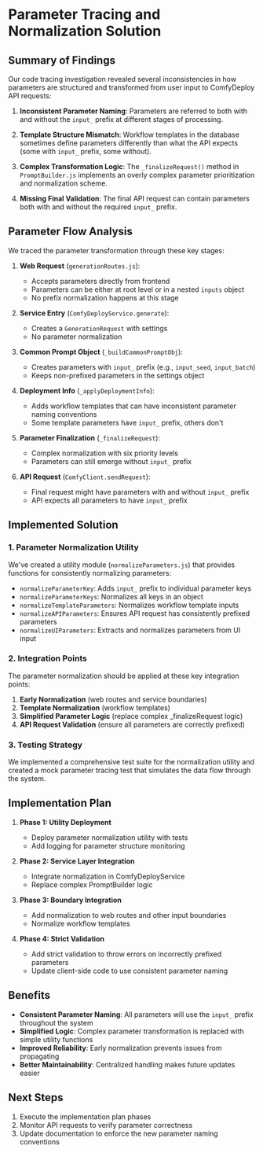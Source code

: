 # Parameter Tracing and Normalization Solution

## Summary of Findings

Our code tracing investigation revealed several inconsistencies in how parameters are structured and transformed from user input to ComfyDeploy API requests:

1. **Inconsistent Parameter Naming**: Parameters are referred to both with and without the `input_` prefix at different stages of processing.

2. **Template Structure Mismatch**: Workflow templates in the database sometimes define parameters differently than what the API expects (some with `input_` prefix, some without).

3. **Complex Transformation Logic**: The `_finalizeRequest()` method in `PromptBuilder.js` implements an overly complex parameter prioritization and normalization scheme.

4. **Missing Final Validation**: The final API request can contain parameters both with and without the required `input_` prefix.

## Parameter Flow Analysis

We traced the parameter transformation through these key stages:

1. **Web Request** (`generationRoutes.js`):
   - Accepts parameters directly from frontend
   - Parameters can be either at root level or in a nested `inputs` object
   - No prefix normalization happens at this stage

2. **Service Entry** (`ComfyDeployService.generate`):
   - Creates a `GenerationRequest` with settings
   - No parameter normalization

3. **Common Prompt Object** (`_buildCommonPromptObj`):
   - Creates parameters with `input_` prefix (e.g., `input_seed`, `input_batch`)
   - Keeps non-prefixed parameters in the settings object

4. **Deployment Info** (`_applyDeploymentInfo`):
   - Adds workflow templates that can have inconsistent parameter naming conventions
   - Some template parameters have `input_` prefix, others don't

5. **Parameter Finalization** (`_finalizeRequest`):
   - Complex normalization with six priority levels
   - Parameters can still emerge without `input_` prefix

6. **API Request** (`ComfyClient.sendRequest`):
   - Final request might have parameters with and without `input_` prefix
   - API expects all parameters to have `input_` prefix

## Implemented Solution

### 1. Parameter Normalization Utility

We've created a utility module (`normalizeParameters.js`) that provides functions for consistently normalizing parameters:

- `normalizeParameterKey`: Adds `input_` prefix to individual parameter keys
- `normalizeParameterKeys`: Normalizes all keys in an object
- `normalizeTemplateParameters`: Normalizes workflow template inputs
- `normalizeAPIParameters`: Ensures API request has consistently prefixed parameters
- `normalizeUIParameters`: Extracts and normalizes parameters from UI input

### 2. Integration Points

The parameter normalization should be applied at these key integration points:

1. **Early Normalization** (web routes and service boundaries)
2. **Template Normalization** (workflow templates)
3. **Simplified Parameter Logic** (replace complex _finalizeRequest logic)
4. **API Request Validation** (ensure all parameters are correctly prefixed)

### 3. Testing Strategy

We implemented a comprehensive test suite for the normalization utility and created a mock parameter tracing test that simulates the data flow through the system.

## Implementation Plan

1. **Phase 1: Utility Deployment**
   - Deploy parameter normalization utility with tests
   - Add logging for parameter structure monitoring

2. **Phase 2: Service Layer Integration**
   - Integrate normalization in ComfyDeployService
   - Replace complex PromptBuilder logic

3. **Phase 3: Boundary Integration**
   - Add normalization to web routes and other input boundaries
   - Normalize workflow templates

4. **Phase 4: Strict Validation**
   - Add strict validation to throw errors on incorrectly prefixed parameters
   - Update client-side code to use consistent parameter naming

## Benefits

- **Consistent Parameter Naming**: All parameters will use the `input_` prefix throughout the system
- **Simplified Logic**: Complex parameter transformation is replaced with simple utility functions
- **Improved Reliability**: Early normalization prevents issues from propagating
- **Better Maintainability**: Centralized handling makes future updates easier

## Next Steps

1. Execute the implementation plan phases
2. Monitor API requests to verify parameter correctness
3. Update documentation to enforce the new parameter naming conventions 